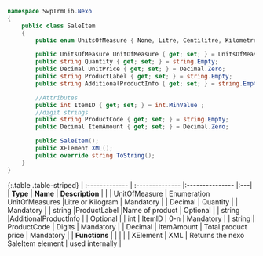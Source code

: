 ```c#
namespace SwpTrmLib.Nexo 
{
    public class SaleItem
    {
        public enum UnitsOfMeasure { None, Litre, Centilitre, Kilometre, Kilogram, Gram, Metre, Centimetre, Other};

        public UnitsOfMeasure UnitOfMeasure { get; set; } = UnitsOfMeasure.None;
        public string Quantity { get; set; } = string.Empty;
        public Decimal UnitPrice { get; set; } = Decimal.Zero;
        public string ProductLabel { get; set; } = string.Empty;
        public string AdditionalProductInfo { get; set; } = string.Empty;

        //Attributes
        public int ItemID { get; set; } = int.MinValue ;
        //digit strings
        public string ProductCode { get; set; } = string.Empty;
        public Decimal ItemAmount { get; set; } = Decimal.Zero;

        public SaleItem();
        public XElement XML();
        public override string ToString();
    }
}
```

{:.table .table-striped}
| :------------- | :-------------- |:--------------- |:---|
| **Type** | **Name** | **Description** | |
| UnitOfMeasure | Enumeration UnitOfMeasures |Litre or Kilogram | Mandatory |
| Decimal | Quantity | | Mandatory |
| string |ProductLabel |Name of product | Optional |
| string |AdditionalProductInfo | | Optional |
| int | ItemID | 0-n | Mandatory |
| string | ProductCode | Digits | Mandatory |
| Decimal | ItemAmount | Total product price | Mandatory |
| **Functions** | | | |
| XElement | XML | Returns the nexo SaleItem element | used internally |
